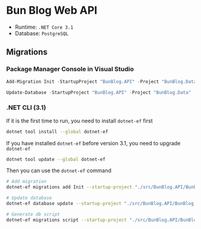 # Bun Blog Web API

- Runtime: `.NET Core 3.1`
- Database: `PostgreSQL`

## Migrations
### Package Manager Console in Visual Studio

```powershell
Add-Migration Init -StartupProject "BunBlog.API" -Project "BunBlog.Data"

Update-Database -StartupProject "BunBlog.API" -Project "BunBlog.Data"
```

### .NET CLI (3.1)
If it is the first time to run, you need to install `dotnet-ef` first

```bash
dotnet tool install --global dotnet-ef
```

If you have installed `dotnet-ef` before version 3.1, you need to upgrade `dotnet-ef`

```bash
dotnet tool update --global dotnet-ef
```

Then you can use the `dotnet-ef` command

```bash
# Add migration
dotnet-ef migrations add Init --startup-project "./src/BunBlog.API/BunBlog.API.csproj" --project "./src/BunBlog.Data/BunBlog.Data.csproj"

# Update database
dotnet-ef database update --startup-project "./src/BunBlog.API/BunBlog.API.csproj" --project "./src/BunBlog.Data/BunBlog.Data.csproj"

# Generate db script
dotnet-ef migrations script --startup-project "./src/BunBlog.API/BunBlog.API.csproj" --project "./src/BunBlog.Data/BunBlog.Data.csproj" --idempotent  --output ./script.sql
```